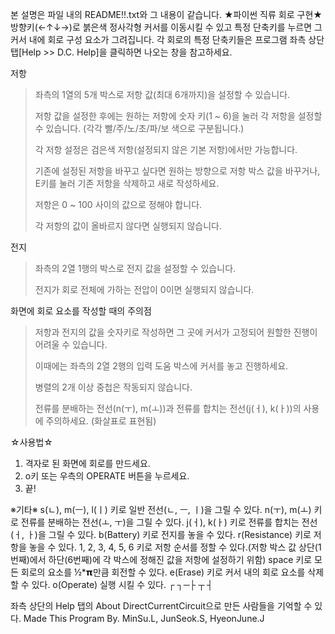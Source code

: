 본 설명은 파일 내의 README!!.txt와 그 내용이 같습니다.
★파이썬 직류 회로 구현★
방향키(←↑↓→)로 붉은색 정사각형 커서를 이동시킬 수 있고 특정 단축키를 누르면 그 커서 내에 회로 구성 요소가 그려집니다.
각 회로의 특정 단축키들은 프로그램 좌측 상단 탭[Help >> D.C. Help]을 클릭하면 나오는 창을 참고하세요.

저항
>좌측의 1열의 5개 박스로 저항 값(최대 6개까지)을 설정할 수 있습니다.
>
>저항 값을 설정한 후에는 원하는 저항에 숫자 키(1 ~ 6)을 눌러 각 저항을 설정할 수 있습니다. (각각 빨/주/노/초/파/보 색으로 구분됩니다.)
>
>각 저항 설정은 검은색 저항(설정되지 않은 기본 저항)에서만 가능합니다.
>
>기존에 설정된 저항을 바꾸고 싶다면 원하는 방향으로 저항 박스 값을 바꾸거나, E키를 눌러 기존 저항을 삭제하고 새로 작성하세요.
>
>저항은 0 ~ 100 사이의 값으로 정해야 합니다.
>
>각 저항의 값이 올바르지 않다면 실행되지 않습니다.

전지
>좌측의 2열 1행의 박스로 전지 값을 설정할 수 있습니다.
>
>전지가 회로 전체에 가하는 전압이 0이면 실행되지 않습니다.

화면에 회로 요소를 작성할 때의 주의점
>저항과 전지의 값을 숫자키로 작성하면 그 곳에 커서가 고정되어 원할한 진행이 어려울 수 있습니다.
>
>이때에는 좌측의 2열 2행의 입력 도움 박스에 커서를 놓고 진행하세요.
>
>병렬의 2개 이상 중첩은 작동되지 않습니다.
>
>전류를 분배하는 전선(n(ㅜ), m(ㅗ))과 전류를 합치는 전선(j(ㅓ), k(ㅏ))의 사용에 주의하세요. (화살표로 표현됨)

☆사용법☆
1) 격자로 된 화면에 회로를 만드세요.
2) o키 또는 우측의 OPERATE 버튼을 누르세요.
3) 끝!

※기타※
s(ㄴ), m(ㅡ), l(ㅣ) 키로 일반 전선(ㄴ, ㅡ, ㅣ)을 그릴 수 있다.
n(ㅜ), m(ㅗ) 키로 전류를 분배하는 전선(ㅗ, ㅜ)을 그릴 수 있다.
j(ㅓ), k(ㅏ) 키로 전류를 합치는 전선(ㅓ, ㅏ)을 그릴 수 있다.
b(Battery) 키로 전지를 놓을 수 있다.
r(Resistance) 키로 저항을 놓을 수 있다.
1, 2, 3, 4, 5, 6 키로 저항 순서를 정할 수 있다.(저항 박스 값 상단(1번째)에서 하단(6번째)에 각 박스에 정해진 값을 저항에 설정하기 위함)
space 키로 모든 회로의 요소를 ½*𝝿만큼 회전할 수 있다.
e(Erase) 키로 커서 내의 회로 요소를 삭제할 수 있다.
o(Operate) 실행 시킬 수 있다.
┌ ┐─├ ┬ ┤

좌측 상단의 Help 탭의 About DirectCurrentCircuit으로 만든 사람들을 기억할 수 있다.
Made This Program By. MinSu.L, JunSeok.S, HyeonJune.J
